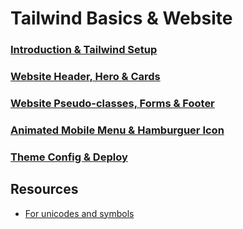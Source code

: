 # Tailwind Basics & Website

### [Introduction & Tailwind Setup](./Lesson_01)
### [Website Header, Hero & Cards](./Lesson_02/)
### [Website Pseudo-classes, Forms & Footer](./Lesson_03/)
### [Animated Mobile Menu & Hamburguer Icon](./Lesson_04/)
### [Theme Config & Deploy](./Lesson_05/)

## Resources

- [For unicodes and symbols](https://symbl.cc/en/)